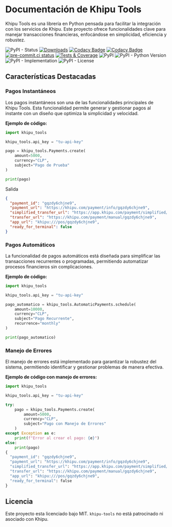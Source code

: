 # Documentación de Khipu Tools

Khipu Tools es una librería en Python pensada para facilitar la integración con los servicios de Khipu. Este proyecto ofrece funcionalidades clave para manejar transacciones financieras, enfocándose en simplicidad, eficiencia y robustez.

![PyPI - Status](https://img.shields.io/pypi/status/khipu-tools)
[![Downloads](https://pepy.tech/badge/khipu-tools)](https://pepy.tech/project/khipu-tools)
[![Codacy Badge](https://app.codacy.com/project/badge/Grade/fde07768d1714b0b93c6addd5e13bb7f)](https://app.codacy.com/gh/mariofix/khipu-tools/dashboard?utm_source=gh&utm_medium=referral&utm_content=&utm_campaign=Badge_grade)
[![Codacy Badge](https://app.codacy.com/project/badge/Coverage/fde07768d1714b0b93c6addd5e13bb7f)](https://app.codacy.com/gh/mariofix/khipu-tools/dashboard?utm_source=gh&utm_medium=referral&utm_content=&utm_campaign=Badge_coverage)
[![pre-commit.ci status](https://results.pre-commit.ci/badge/github/mariofix/khipu-tools/main.svg)](https://results.pre-commit.ci/latest/github/mariofix/khipu-tools/main)
[![Tests & Coverage](https://github.com/mariofix/khipu-tools/actions/workflows/tests_coverage.yml/badge.svg?branch=main)](https://github.com/mariofix/khipu-tools/actions/workflows/tests_coverage.yml)
![PyPI](https://img.shields.io/pypi/v/khipu-tools)
![PyPI - Python Version](https://img.shields.io/pypi/pyversions/khipu-tools)
![PyPI - Implementation](https://img.shields.io/pypi/implementation/khipu-tools)
![PyPI - License](https://img.shields.io/pypi/l/khipu-tools)

## Características Destacadas

### Pagos Instantáneos

Los pagos instantáneos son una de las funcionalidades principales de Khipu Tools. Esta funcionalidad permite generar y gestionar pagos al instante con un diseño que optimiza la simplicidad y velocidad.

**Ejemplo de código:**

```python
import khipu_tools

khipu_tools.api_key = "tu-api-key"

pago = khipu_tools.Payments.create(
    amount=5000,
    currency="CLP",
    subject="Pago de Prueba"
)

print(pago)
```

Salida

```json
{
  "payment_id": "gqzdy6chjne9",
  "payment_url": "https://khipu.com/payment/info/gqzdy6chjne9",
  "simplified_transfer_url": "https://app.khipu.com/payment/simplified/gqzdy6chjne9",
  "transfer_url": "https://khipu.com/payment/manual/gqzdy6chjne9",
  "app_url": "khipu:///pos/gqzdy6chjne9",
  "ready_for_terminal": false
}
```

### Pagos Automáticos

La funcionalidad de pagos automáticos está diseñada para simplificar las transacciones recurrentes o programadas, permitiendo automatizar procesos financieros sin complicaciones.

**Ejemplo de código:**

```python
import khipu_tools

khipu_tools.api_key = "tu-api-key"

pago_automatico = khipu_tools.AutomaticPayments.schedule(
    amount=10000,
    currency="CLP",
    subject="Pago Recurrente",
    recurrence="monthly"
)

print(pago_automatico)
```

### Manejo de Errores

El manejo de errores está implementado para garantizar la robustez del sistema, permitiendo identificar y gestionar problemas de manera efectiva.

**Ejemplo de código con manejo de errores:**

```python
import khipu_tools

khipu_tools.api_key = "tu-api-key"

try:
    pago = khipu_tools.Payments.create(
        amount=5000,
        currency="CLP",
        subject="Pago con Manejo de Errores"
    )
except Exception as e:
    print(f"Error al crear el pago: {e}")
else:
    print(pago)
{
  "payment_id": "gqzdy6chjne9",
  "payment_url": "https://khipu.com/payment/info/gqzdy6chjne9",
  "simplified_transfer_url": "https://app.khipu.com/payment/simplified/gqzdy6chjne9",
  "transfer_url": "https://khipu.com/payment/manual/gqzdy6chjne9",
  "app_url": "khipu:///pos/gqzdy6chjne9",
  "ready_for_terminal": false
}
```

## Licencia

Este proyecto esta licenciado bajo MIT. `khipu-tools` no está patrocinado ni asociado con Khipu.
